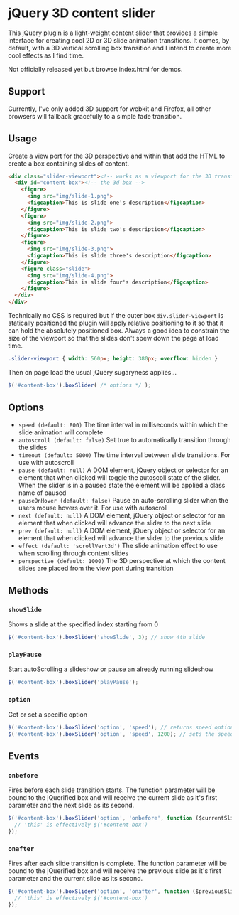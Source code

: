 jQuery 3D content slider
===

This jQuery plugin is a light-weight content slider that provides a simple
interface for creating cool 2D or 3D slide animation transitions. It comes, by
default, with a 3D vertical scrolling box transition and I intend to create
more cool effects as I find time.

Not officially released yet but browse index.html for demos.

Support
---

Currently, I've only added 3D support for webkit and Firefox, all other browsers
will fallback gracefully to a simple fade transition.

Usage
---

Create a view port for the 3D perspective and within that add the HTML to create
a box containing slides of content.

```html
<div class="slider-viewport"><!-- works as a viewport for the 3D transitions -->
  <div id="content-box"><!-- the 3d box -->
    <figure>
      <img src="img/slide-1.png">
      <figcaption>This is slide one's description</figcaption>
    </figure>
    <figure>
      <img src="img/slide-2.png">
      <figcaption>This is slide two's description</figcaption>
    </figure>
    <figure>
      <img src="img/slide-3.png">
      <figcaption>This is slide three's description</figcaption>
    </figure>
    <figure class="slide">
      <img src="img/slide-4.png">
      <figcaption>This is slide four's description</figcaption>
    </figure>
  </div>
</div>
```

Technically no CSS is required but if the outer box `div.slider-viewport` is
statically positioned the plugin will apply relative positioning to it so that
it can hold the absolutely positioned box. Always a good idea to constrain the 
size of the viewport so that the slides don't spew down the page at load time.

```css
.slider-viewport { width: 560px; height: 380px; overflow: hidden }
```

Then on page load the usual jQuery sugaryness applies...

```javascript
$('#content-box').boxSlider( /* options */ );
```

Options
---

* `speed (default: 800)` The time interval in milliseconds within which the
  slide animation will complete
* `autoscroll (default: false)` Set true to automatically transition through
  the slides
* `timeout (default: 5000)` The time interval between slide transitions. For use
  with autoscroll
* `pause (default: null)` A DOM element, jQuery object or selector for an element
  that when clicked will toggle the autoscoll state of the slider. When the slider
  is in a paused state the element will be applied a class name of paused
* `pauseOnHover (default: false)` Pause an auto-scrolling slider when the users
  mouse hovers over it. For use with autoscroll
* `next (default: null)` A DOM element, jQuery object or selector for an element
  that when clicked will advance the slider to the next slide
* `prev (default: null)` A DOM element, jQuery object or selector for an element
  that when clicked will advance the slider to the previous slide
* `effect (default: 'scrollVert3d')` The slide animation effect to use when
  scrolling through content slides
* `perspective (default: 1000)` The 3D perspective at which the content slides
  are placed from the view port during transition

Methods
---

### `showSlide`

Shows a slide at the specified index starting from 0

```javascript
$('#content-box').boxSlider('showSlide', 3); // show 4th slide
```
### `playPause`

Start autoScrolling a slideshow or pause an already running slideshow

```javascript
$('#content-box').boxSlider('playPause');
```

### `option`

Get or set a specific option

```javascript
$('#content-box').boxSlider('option', 'speed'); // returns speed option value
$('#content-box').boxSlider('option', 'speed', 1200); // sets the speed option to 1200
```

Events
---

### `onbefore`

Fires before each slide transition starts. The function parameter will be bound
to the jQuerified box and will receive the current slide as it's first parameter
and the next slide as its second.

```javascript
$('#content-box').boxSlider('option', 'onbefore', function ($currentSlide, $nextSlide) {
  // 'this' is effectively $('#content-box')
});
```

### `onafter`

Fires after each slide transition is complete. The function parameter will be bound
to the jQuerified box and will receive the previous slide as it's first parameter
and the current slide as its second.

```javascript
$('#content-box').boxSlider('option', 'onafter', function ($previousSlide, $currentSlide) {
  // 'this' is effectively $('#content-box')
});
```
